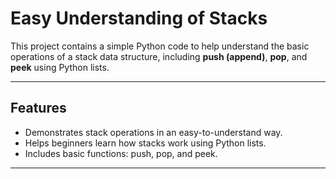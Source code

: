 # Easy Understanding of Stacks

This project contains a simple Python code to help understand the basic operations of a stack data structure, including **push (append)**, **pop**, and **peek** using Python lists.

---

## Features
- Demonstrates stack operations in an easy-to-understand way.
- Helps beginners learn how stacks work using Python lists.
- Includes basic functions: push, pop, and peek.

---


